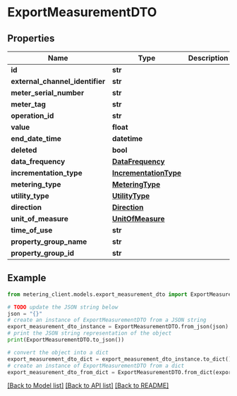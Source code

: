# ExportMeasurementDTO


## Properties

Name | Type | Description | Notes
------------ | ------------- | ------------- | -------------
**id** | **str** |  | [optional] 
**external_channel_identifier** | **str** |  | [optional] 
**meter_serial_number** | **str** |  | [optional] 
**meter_tag** | **str** |  | [optional] 
**operation_id** | **str** |  | [optional] 
**value** | **float** |  | [optional] 
**end_date_time** | **datetime** |  | [optional] 
**deleted** | **bool** |  | [optional] 
**data_frequency** | [**DataFrequency**](DataFrequency.md) |  | [optional] 
**incrementation_type** | [**IncrementationType**](IncrementationType.md) |  | [optional] 
**metering_type** | [**MeteringType**](MeteringType.md) |  | [optional] 
**utility_type** | [**UtilityType**](UtilityType.md) |  | [optional] 
**direction** | [**Direction**](Direction.md) |  | [optional] 
**unit_of_measure** | [**UnitOfMeasure**](UnitOfMeasure.md) |  | [optional] 
**time_of_use** | **str** |  | [optional] 
**property_group_name** | **str** |  | [optional] 
**property_group_id** | **str** |  | [optional] 

## Example

```python
from metering_client.models.export_measurement_dto import ExportMeasurementDTO

# TODO update the JSON string below
json = "{}"
# create an instance of ExportMeasurementDTO from a JSON string
export_measurement_dto_instance = ExportMeasurementDTO.from_json(json)
# print the JSON string representation of the object
print(ExportMeasurementDTO.to_json())

# convert the object into a dict
export_measurement_dto_dict = export_measurement_dto_instance.to_dict()
# create an instance of ExportMeasurementDTO from a dict
export_measurement_dto_from_dict = ExportMeasurementDTO.from_dict(export_measurement_dto_dict)
```
[[Back to Model list]](../README.md#documentation-for-models) [[Back to API list]](../README.md#documentation-for-api-endpoints) [[Back to README]](../README.md)


